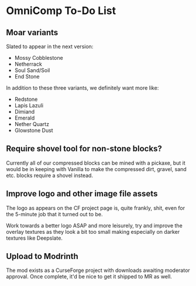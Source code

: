 # OmniComp To-Do List

## Moar variants

Slated to appear in the next version:

  - Mossy Cobblestone
  - Netherrack
  - Soul Sand/Soil
  - End Stone

In addition to these three variants, we definitely want more like:

  - Redstone
  - Lapis Lazuli
  - Dimiand
  - Emerald
  - Nether Quartz
  - Glowstone Dust

## Require shovel tool for non-stone blocks?

Currently all of our compressed blocks can be mined with a pickaxe, but it
would be in keeping with Vanilla to make the compressed dirt, gravel, sand etc.
blocks require a shovel instead.

## Improve logo and other image file assets

The logo as appears on the CF project page is, quite frankly, shit, even
for the 5-minute job that it turned out to be.

Work towards a better logo ASAP and more leisurely, try and improve the
overlay textures as they look a bit too small making especially on darker
textures like Deepslate.

## Upload to Modrinth

The mod exists as a CurseForge project with downloads awaiting moderator
approval.  Once complete, it'd be nice to get it shipped to MR as well.

<!--
vim: ts=2 sw=2 et fdm=marker :
-->
